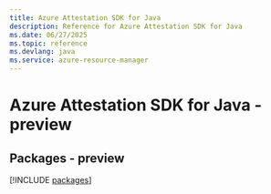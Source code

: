 ```yaml
---
title: Azure Attestation SDK for Java
description: Reference for Azure Attestation SDK for Java
ms.date: 06/27/2025
ms.topic: reference
ms.devlang: java
ms.service: azure-resource-manager
---
```

# Azure Attestation SDK for Java - preview
## Packages - preview
[!INCLUDE [packages](attestation-index.md)]